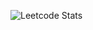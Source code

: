 ![Leetcode Stats](https://leetcode.card.workers.dev/LiceyMax?theme=default&font=source_code_pro&extension=null)
